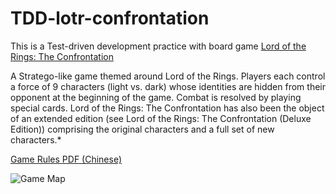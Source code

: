 TDD-lotr-confrontation
======================

This is a Test-driven development practice with board game [Lord of the Rings: The Confrontation](http://www.boardgamegeek.com/boardgame/18833/lord-of-the-rings-the-confrontation-deluxe-edition) 

A Stratego-like game themed around Lord of the Rings. Players each control a force of 9 characters (light vs. dark) whose identities are hidden from their opponent at the beginning of the game. Combat is resolved by playing special cards.
Lord of the Rings: The Confrontation has also been the object of an extended edition (see Lord of the Rings: The Confrontation (Deluxe Edition)) comprising the original characters and a full set of new characters.*


[Game Rules PDF (Chinese)](http://www.wargames.com.hk/Rules/LOTR_Confrotation_CT.pdf)

![Game Map](http://cf.geekdo-images.com/images/pic977585_md.jpg)


